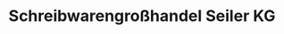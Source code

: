 ---
title: "Schreibwarengroßhandel Seiler KG"
url: /rueckersdorf/schreibwarengrosshandel-seiler-kg/
shop: Schreibwaren
---